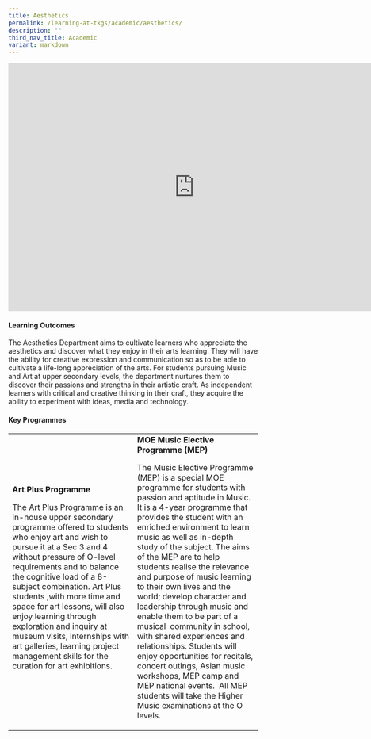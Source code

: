 ```yaml
---
title: Aesthetics
permalink: /learning-at-tkgs/academic/aesthetics/
description: ""
third_nav_title: Academic
variant: markdown
---
```

<iframe src="https://docs.google.com/presentation/d/e/2PACX-1vRDI9RW_tfrsCcOk2Ggca58lOiETZ1bGAzO4AXmasj1xUPFuOYBmNtsxYg_0StXSQsRB8RH8AX92zsz/embed?start=false&amp;loop=false&amp;delayms=10000" frameborder="0" width="750" height="500" allowfullscreen="true"></iframe>

<h4><strong>Learning Outcomes</strong></h4>
<p>The Aesthetics Department aims to cultivate learners who appreciate the aesthetics and discover what they enjoy in their arts learning. They will have the ability for creative expression and communication so as to be able to cultivate a life-long appreciation of the arts. For students pursuing Music and Art at upper secondary levels, the department nurtures them to discover their passions and strengths in their artistic craft. As independent learners with critical and creative thinking in their craft, they acquire the ability to experiment with ideas, media and technology.</p>
<h4><strong>Key Programmes</strong></h4>
<table style="border-collapse: collapse; width: 100%;" border="0">
<tbody>
<tr>
<td style="width: 50%;">
<strong>Art Plus Programme</strong>
<p>The Art Plus Programme is an in-house upper secondary programme offered to students who enjoy art and wish to pursue it at a Sec 3 and 4 without pressure of O-level requirements and to balance the cognitive load of a 8-subject combination. Art Plus students ,with more time and space for art lessons, will also enjoy learning through&nbsp; exploration and inquiry at museum visits, internships with art galleries, learning project management skills for the curation for art exhibitions.&nbsp;</p>
</td>
<td style="width: 50%;">
<strong>MOE Music Elective Programme (MEP)</strong>
<p>The Music Elective Programme (MEP) is a special MOE programme for students with passion and aptitude in Music. It is a 4-year programme that provides the student with an enriched environment to learn music as well as in-depth study of the subject. The aims of the MEP are to help students realise the relevance and purpose of music learning to their own lives and the world; develop character and leadership through music and enable them to be part of a musical&nbsp; community in school, with shared experiences and relationships. Students will enjoy opportunities for recitals, concert outings, Asian music workshops, MEP camp and MEP national events.&nbsp; All MEP students will take the Higher Music examinations at the O levels.</p>
</td>
</tr>
</tbody>
</table>